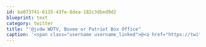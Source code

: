 ```yaml
---
id: ba073741-6115-43fe-8dea-182c3dbed9d2
blueprint: text
category: twitter
title: "'@jvdw WDTV, Boxee or Patriot Box Office"
caption: '<span class="username username_linked">@<a href="https://twitter.com/jvdw" title="John van der Woude">jvdw</a></span> WDTV, Boxee or Patriot Box Office'
---
```

